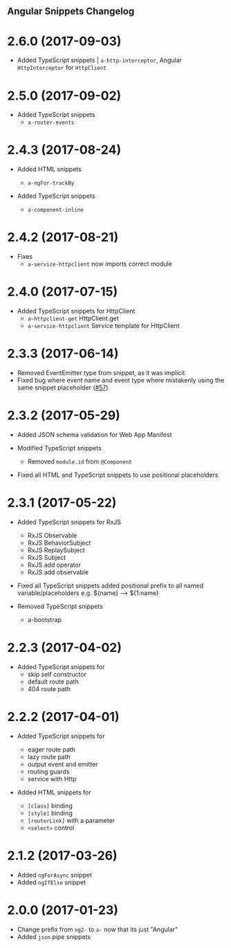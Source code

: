 ## Angular Snippets Changelog

<a name="2.6.0"></a>
# 2.6.0 (2017-09-03)

* Added TypeScript snippets
| `a-http-interceptor`, Angular `HttpInterceptor` for `HttpClient`

<a name="2.5.0"></a>
# 2.5.0 (2017-09-02)

* Added TypeScript snippets
  * `a-router-events`

<a name="2.4.3"></a>
# 2.4.3 (2017-08-24)

* Added HTML snippets
  * `a-ngFor-trackBy`

* Added TypeScript snippets
  * `a-component-inline`

<a name="2.4.2"></a>
# 2.4.2 (2017-08-21)

* Fixes
  * `a-service-httpclient` now imports correct module

<a name="2.4.0"></a>
# 2.4.0 (2017-07-15)

* Added TypeScript snippets for HttpClient
  * `a-httpclient-get` HttpClient.get
  * `a-service-httpclient` Service template for HttpClient

<a name="2.3.3"></a>
# 2.3.3 (2017-06-14)

* Removed EventEmitter type from snippet, as it was implicit
* Fixed bug where event name and event type where mistakenly using the same snippet placeholder ([#57](https://github.com/johnpapa/vscode-angular-snippets/pull/57))

<a name="2.3.2"></a>
# 2.3.2 (2017-05-29)

* Added JSON schema validation for Web App Manifest
* Modified TypeScript snippets
  * Removed `module.id` from `@Component`

* Fixed all HTML and TypeScript snippets to use positional placeholders

<a name="2.3.1"></a>
# 2.3.1 (2017-05-22)

* Added TypeScript snippets for RxJS
  * RxJS Observable
  * RxJS BehaviorSubject
  * RxJS ReplaySubject
  * RxJS Subject
  * RxJS add operator
  * RxJS add observable

* Fixed all TypeScript snippets
  added positional prefix to all named variable/placeholders
  e.g. ${name} --> ${1:name}

* Removed TypeScript snippets
  * a-bootstrap

<a name="2.2.3"></a>
# 2.2.3 (2017-04-02)

* Added TypeScript snippets for
  * skip self constructor
  * default route path
  * 404 route path

<a name="2.2.2"></a>
# 2.2.2 (2017-04-01)

* Added TypeScript snippets for
  * eager route path
  * lazy route path
  * output event and emitter
  * routing guards
  * service with Http

* Added HTML snippets for
  * `[class]` binding
  * `[style]` binding
  * `[routerLink]` with a parameter
  * `<select>` control

<a name="2.1.2"></a>
# 2.1.2 (2017-03-26)

* Added `ngForAsync` snippet
* Added `ngIfElse` snippet

<a name="2.0.0"></a>
# 2.0.0 (2017-01-23)

* Change prefix from `ng2-` to `a-` now that its just "Angular"
* Added `json` pipe snippets
